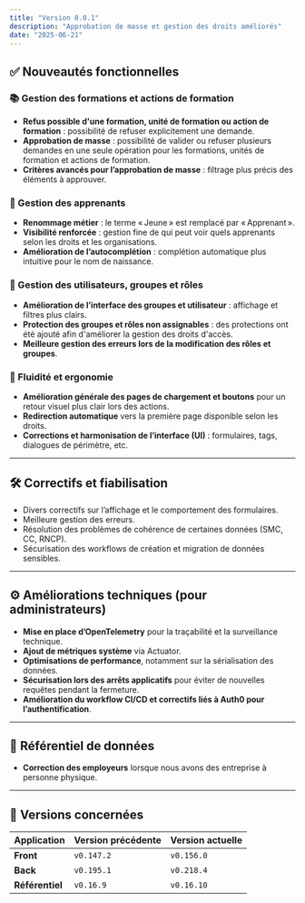 ```yaml
---
title: "Version 0.0.1"
description: "Approbation de masse et gestion des droits améliorés"
date: "2025-06-21"
---
```



## ✅ Nouveautés fonctionnelles

### 📚 Gestion des formations et actions de formation
- **Refus possible d'une formation, unité de formation ou action de formation** : possibilité de refuser explicitement une demande.
- **Approbation de masse** : possibilité de valider ou refuser plusieurs demandes en une seule opération pour les formations, unités de formation et actions de formation.
- **Critères avancés pour l’approbation de masse** : filtrage plus précis des éléments à approuver.

### 👥 Gestion des apprenants
- **Renommage métier** : le terme « Jeune » est remplacé par « Apprenant ».
- **Visibilité renforcée** : gestion fine de qui peut voir quels apprenants selon les droits et les organisations.
- **Amélioration de l’autocomplétion** : complétion automatique plus intuitive pour le nom de naissance.

### 🔑 Gestion des utilisateurs, groupes et rôles
- **Amélioration de l’interface des groupes et utilisateur** : affichage et filtres plus clairs.
- **Protection des groupes et rôles non assignables** : des protections ont été ajouté afin d'améliorer la gestion des droits d'accès.
- **Meilleure gestion des erreurs lors de la modification des rôles et groupes**.

### 🔄 Fluidité et ergonomie
- **Amélioration générale des pages de chargement et boutons** pour un retour visuel plus clair lors des actions.
- **Redirection automatique** vers la première page disponible selon les droits.
- **Corrections et harmonisation de l’interface (UI)** : formulaires, tags, dialogues de périmètre, etc.

---

## 🛠️ Correctifs et fiabilisation

- Divers correctifs sur l’affichage et le comportement des formulaires.
- Meilleure gestion des erreurs.
- Résolution des problèmes de cohérence de certaines données (SMC, CC, RNCP).
- Sécurisation des workflows de création et migration de données sensibles.

---

## ⚙️ Améliorations techniques (pour administrateurs)

- **Mise en place d’OpenTelemetry** pour la traçabilité et la surveillance technique.
- **Ajout de métriques système** via Actuator.
- **Optimisations de performance**, notamment sur la sérialisation des données.
- **Sécurisation lors des arrêts applicatifs** pour éviter de nouvelles requêtes pendant la fermeture.
- **Amélioration du workflow CI/CD et correctifs liés à Auth0 pour l’authentification**.

---

## 📂 Référentiel de données

- **Correction des employeurs** lorsque nous avons des entreprise à personne physique.

---

## 📅 Versions concernées

| Application | Version précédente | Version actuelle |
| --- | --- | --- |
| **Front** | `v0.147.2` | `v0.156.0` |
| **Back** | `v0.195.1` | `v0.218.4` |
| **Référentiel** | `v0.16.9` | `v0.16.10` |